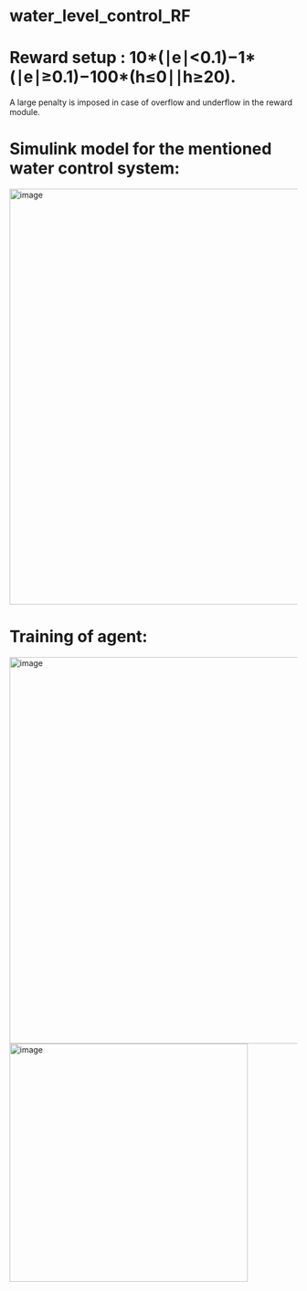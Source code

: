 ﻿# water_level_control_RF


# Reward setup : 10*(∣e∣<0.1)−1*(∣e∣≥0.1)−100*(h≤0∣∣h≥20).
A large penalty is imposed in case of overflow and underflow in the reward module.

# Simulink model for the mentioned water control system: 

<img width="728" alt="image" src="https://github.com/abh1shank/water_level_control_RF/assets/97939389/1699fce0-82b0-463a-a92c-d264140fb057">

# Training of agent:

<img width="677" alt="image" src="https://github.com/abh1shank/water_level_control_RF/assets/97939389/d19af379-7c86-4247-af62-13f46bca77f1">


<img width="417" alt="image" src="https://github.com/abh1shank/water_level_control_RF/assets/97939389/0f52b9a6-c63f-4dbf-bdf1-50f905cf6b39">

